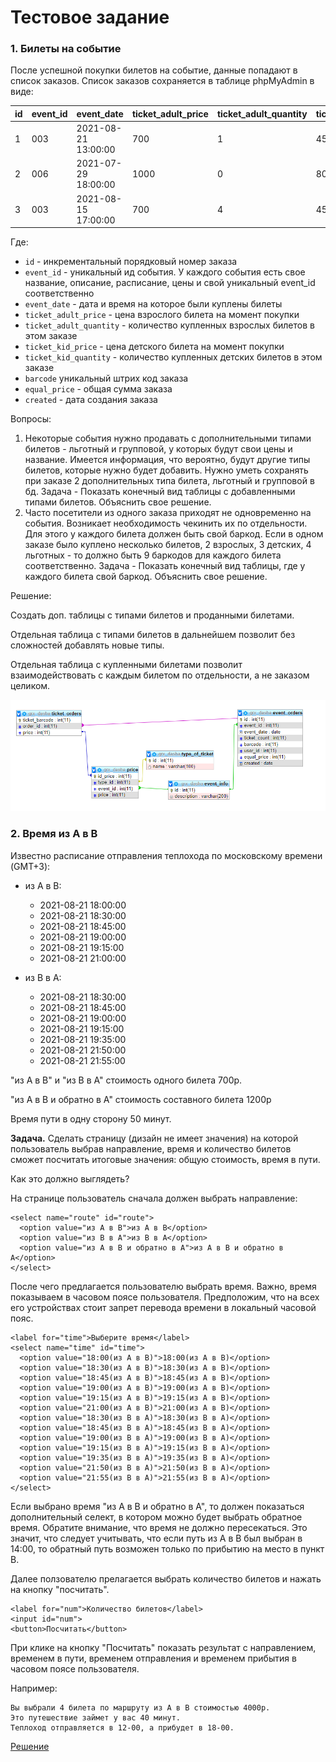 # Тестовое задание #

### 1. Билеты на событие ###

После успешной покупки билетов на событие, данные попадают в список заказов. Список заказов сохраняется в таблице phpMyAdmin в виде:

id  | event_id  | event_date          | ticket_adult_price  | ticket_adult_quantity  | ticket_kid_price  | ticket_kid_quantity  | barcode   | user_id  | equal_price  | created
--- | --------- | ------------------- | ------------------- | ---------------------- | ----------------- | -------------------- | --------  | -------- | ------------ | -------------------
1   | 003       | 2021-08-21 13:00:00 | 700                 | 1                      | 450               | 0                    | 11111111  | 00451    | 700          | 2021-01-11 13:22:09
2   | 006       | 2021-07-29 18:00:00 | 1000                | 0                      | 800               | 2                    | 22222222  | 00364    | 1600         | 2021-01-12 16:62:08
3   | 003       | 2021-08-15 17:00:00 | 700                 | 4                      | 450               | 3                    | 33333333  | 00015    | 4150         | 2021-01-13 10:08:45

Где:

* `id` - инкрементальный порядковый номер заказа
* `event_id` - уникальный ид события. У каждого события есть свое название, описание, расписание, цены и свой уникальный event_id соответственно
* `event_date` - дата и время на которое были куплены билеты
* `ticket_adult_price` - цена взрослого билета на момент покупки
* `ticket_adult_quantity` - количество купленных взрослых билетов в этом заказе
* `ticket_kid_price` - цена детского билета на момент покупки
* `ticket_kid_quantity` - количество купленных детских билетов в этом заказе
* `barcode` уникальный штрих код заказа
* `equal_price` - общая сумма заказа
* `created` - дата создания заказа

Вопросы:

1.  Некоторые события нужно продавать с дополнительными типами билетов - льготный и групповой, у которых будут свои цены и название. Имеется информация, что вероятно, будут другие типы билетов, которые нужно будет добавить. Нужно уметь сохранять при заказе 2 дополнительных типа билета, льготный и групповой в бд. Задача - Показать конечный вид таблицы с добавленными типами билетов. Объяснить свое решение.
2.   Часто посетители из одного заказа приходят не одновременно на события. Возникает необходимость чекинить их по отдельности. Для этого у каждого билета должен быть свой баркод. Если в одном заказе было куплено несколько билетов, 2 взрослых, 3 детских, 4 льготных - то должно быть 9 баркодов для каждого билета соответственно. Задача - Показать конечный вид таблицы, где у каждого билета свой баркод. Объяснить свое решение.


Решение:

Создать доп. таблицы с типами билетов и проданными билетами. 

Отдельная таблица с типами билетов в дальнейшем позволит без сложностей добавлять новые типы.

Отдельная таблица с купленными билетами позволит взаимодействовать с каждым билетом по отдельности, а не заказом целиком.

![Иллюстрация к проекту](https://github.com/dariajurr/nevatrip-js/blob/main/raw/schema.png)


### 2. Время из A в B ###

Известно расписание отправления теплохода по московскому времени (GMT+3):

* из A в B:
    * 2021-08-21 18:00:00
    * 2021-08-21 18:30:00
    * 2021-08-21 18:45:00
    * 2021-08-21 19:00:00
    * 2021-08-21 19:15:00
    * 2021-08-21 21:00:00

* из B в A:
    * 2021-08-21 18:30:00
    * 2021-08-21 18:45:00
    * 2021-08-21 19:00:00
    * 2021-08-21 19:15:00
    * 2021-08-21 19:35:00
    * 2021-08-21 21:50:00
    * 2021-08-21 21:55:00

"из A в B" и "из B в A" стоимость одного билета 700р.

"из A в B и обратно в А" стоимость составного билета 1200р

Время пути в одну сторону 50 минут.

**Задача.**
Сделать страницу (дизайн не имеет значения) на которой пользователь выбрав направление, время и количество билетов сможет посчитать итоговые значения: общую стоимость, время в пути.

Как это должно выглядеть?

На странице пользователь сначала должен выбрать направление:

	<select name="route" id="route">
	  <option value="из A в B">из A в B</option>
	  <option value="из B в A">из B в A</option>
	  <option value="из A в B и обратно в А">из A в B и обратно в А</option>
	</select>

После чего предлагается пользователю выбрать время. Важно, время показываем в часовом поясе пользователя. Предположим, что на всех его устройствах стоит запрет перевода времени в локальный часовой пояс.

	<label for="time">Выберите время</label>
	<select name="time" id="time">
	  <option value="18:00(из A в B)">18:00(из A в B)</option>
	  <option value="18:30(из A в B)">18:30(из A в B)</option>
	  <option value="18:45(из A в B)">18:45(из A в B)</option>
	  <option value="19:00(из A в B)">19:00(из A в B)</option>
	  <option value="19:15(из A в B)">19:15(из A в B)</option>
	  <option value="21:00(из A в B)">21:00(из A в B)</option>
	  <option value="18:30(из B в A)">18:30(из B в A)</option>
	  <option value="18:45(из B в A)">18:45(из B в A)</option>
	  <option value="19:00(из B в A)">19:00(из B в A)</option>
	  <option value="19:15(из B в A)">19:15(из B в A)</option>
	  <option value="19:35(из B в A)">19:35(из B в A)</option>
	  <option value="21:50(из B в A)">21:50(из B в A)</option>
	  <option value="21:55(из B в A)">21:55(из B в A)</option>
	</select>

Если выбрано время "из A в B и обратно в А", то должен показаться дополнительный селект, в котором можно будет выбрать обратное время. Обратите внимание, что время не должно пересекаться. Это значит, что следует учитывать, что если путь из А в В был выбран в 14:00, то обратный путь возможен только по прибытию на место в пункт В.

Далее ползователю прелагается выбрать количество билетов и нажать на кнопку "посчитать".

	<label for="num">Количество билетов</label>
	<input id="num">
	<button>Посчитать</button>

При клике на кнопку "Посчитать" показать результат с направлением, временем в пути, временем отправления и временем прибытия в часовом поясе пользователя.

Например:

    Вы выбрали 4 билета по маршруту из A в B стоимостью 4000р.
    Это путешествие займет у вас 40 минут. 
    Теплоход отправляется в 12-00, а прибудет в 18-00.

[Решение](https://dariajurr.github.io/nevatrip-js/) 
